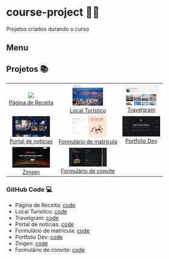 # course-project :woman_technologist:
 Projetos criados durando o curso

## Menu

## Projetos :books:

<table>
  <tr>
    <td align="center">
      <img src="index-rocketseat/assets/images/receita.png" width="100"><br>
      <a href="https://erikaestudar.github.io/course-project/pagina-de-receita/index.html">Página de Receita</a>
    </td>
    <td align="center">
      <img src="- index-rocketseat/assets/images/local-turistico.png" width="100"><br>
      <a href="https://erikaestudar.github.io/course-project/local-turistico/index.html">Local Turístico</a>
    </td>
    <td align="center">
      <img src="- index-rocketseat/assets/images/travelgram.png" width="100"><br>
      <a href="https://erikaestudar.github.io/course-project/travelgram/index.html">Travelgram</a>
    </td>
  </tr>
  <tr>
    <td align="center">
      <img src="- index-rocketseat/assets/images/noticias.png" width="100"><br>
      <a href="https://erikaestudar.github.io/course-project/portal-de-noticias/index.html">Portal de notícias</a>
    </td>
    <td align="center">
      <img src="- index-rocketseat/assets/images/matricula.png" width="100"><br>
      <a href="https://erikaestudar.github.io/course-project/formulario-de-matricula/index.html">Formulário de matrícula</a>
    </td>
    <td align="center">
      <img src="- index-rocketseat/assets/images/portfolio.png" width="100"><br>
      <a href="https://erikaestudar.github.io/course-project/portfolio-dev/index.html">Portfolio Dev</a>
    </td>
  </tr>
  <tr>
    <td align="center">
      <img src="- index-rocketseat/assets/images/zingen.png" width="100"><br>
      <a href="https://erikaestudar.github.io/course-project/zingen/index.html">Zingen</a>
    </td>
    <td align="center">
      <img src="- index-rocketseat/assets/images/convite.png" width="100"><br>
      <a href="https://erikaestudar.github.io/course-project/formulario-de-convite/index.html">Formulário de convite</a>
    </td>
    <td align="center">
      <!-- Pode deixar vazio ou adicionar mais -->
    </td>
  </tr>
</table>

 
### GitHub Code :computer:

- Página de Receita: [code](https://github.com/Erikaestudar/course-project/tree/main/pagina-de-receita)
- Local Turístico:  [code](https://github.com/Erikaestudar/course-project/tree/main/local-turistico)
- Travelgram: [code](https://github.com/Erikaestudar/course-project/tree/main/travelgram)
- Portal de notícias: [code](https://github.com/Erikaestudar/course-project/tree/main/portal-de-noticias)
- Formulário de matrícula: [code](https://github.com/Erikaestudar/course-project/tree/main/formulario-de-matricula)
- Portfolio Dev: [code](https://github.com/Erikaestudar/course-project/tree/main/portfolio-dev)
- Zingen: [code](https://github.com/Erikaestudar/course-project/tree/main/zingen)
- Formulário de convite: [code](https://github.com/Erikaestudar/course-project/tree/main/formulario-de-convite)